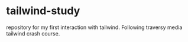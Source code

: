 # tailwind-study
repository for my first interaction with tailwind. Following traversy media tailwind crash course. 
